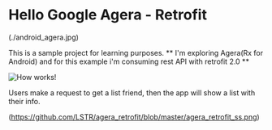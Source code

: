 # Hello Google Agera - Retrofit

(./android_agera.jpg)

This is a sample project for learning purposes.
** I'm exploring Agera(Rx for Android) and for this example i'm consuming rest API with retrofit 2.0 **


![How works!](https://github.com/LSTR/agera_retrofit/blob/master/agera_retrofit_diagram.jpg)

Users make a request to get a list friend, then the app will show a list with their info.

(https://github.com/LSTR/agera_retrofit/blob/master/agera_retrofit_ss.png)
